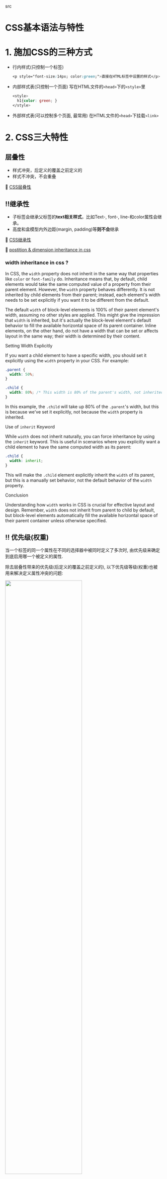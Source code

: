 src





#  CSS基本语法与特性

# 1. 施加CSS的三种方式

+ 行内样式(只控制一个标签)

  ```css
  <p style="font-size:14px; color:green;">直接在HTML标签中设置的样式</p>
  ```

+ 内部样式表(只控制一个页面)
  写在HTML文件的`<head>`下的`<style>`里

  ```css
  <style>
    h1{color: green; }
  </style>
  ```

+ 外部样式表(可以控制多个页面, 最常用)
  在HTML文件的`<head>`下挂载`<link>`



# 2. CSS三大特性

## 层叠性

+ 样式冲突，后定义的覆盖之前定义的
+ 样式不冲突，不会重叠

:gem: [CSS层叠性](./CSS_Sample/CSS_3Features/26-css%E5%B1%82%E5%8F%A0%E6%80%A7.html)



## :bangbang:继承性

+ 子标签会继承父标签的**text相关样式**，比如Text-, font-, line-和color属性会继承。
+ 高度和盒模型内外边距(margin, padding)等**则不会**继承

:gem: [CSS继承性](./CSS_Sample/CSS_3Features/27-css%E7%BB%A7%E6%89%BF%E6%80%A7.html)



:pencil: [postition & dimension inheritance in css](./sub_topics/css_inheritance.md)







### width inheritance in css ?

In CSS, the `width` property does not inherit in the same way that properties like `color` or `font-family` do. Inheritance means that, by default, child elements would take the same computed value of a property from their parent element. However, the `width` property behaves differently. It is not inherited by child elements from their parent; instead, each element's width needs to be set explicitly if you want it to be different from the default.

The default `width` of block-level elements is 100% of their parent element's width, assuming no other styles are applied. This might give the impression that `width` is inherited, but it's actually the block-level element's default behavior to fill the available horizontal space of its parent container. Inline elements, on the other hand, do not have a width that can be set or affects layout in the same way; their width is determined by their content.



Setting Width Explicitly

If you want a child element to have a specific width, you should set it explicitly using the `width` property in your CSS. For example:

```css
.parent {
  width: 50%;
}

.child {
  width: 80%; /* This width is 80% of the parent's width, not inherited but explicitly set */
}
```

In this example, the `.child` will take up 80% of the `.parent`'s width, but this is because we've set it explicitly, not because the `width` property is inherited.



Use of `inherit` Keyword

While `width` does not inherit naturally, you can force inheritance by using the `inherit` keyword. This is useful in scenarios where you explicitly want a child element to have the same computed width as its parent:

```css
.child {
  width: inherit;
}
```

This will make the `.child` element explicitly inherit the `width` of its parent, but this is a manually set behavior, not the default behavior of the `width` property.



Conclusion

Understanding how `width` works in CSS is crucial for effective layout and design. Remember, `width` does not inherit from parent to child by default, but block-level elements automatically fill the available horizontal space of their parent container unless otherwise specified.





## :bangbang: 优先级(权重)

当一个标签的同一个属性在不同的选择器中被同时定义了多次时, 由优先级来确定到底启用哪一个被定义的属性.

除去层叠性带来的优先级(后定义的覆盖之前定义的), 以下优先级等级(权重)也被用来解决定义属性冲突的问题:

<img src="/Users/lixueshuo/spoonlee/GitHub_Repo/spoonlee1/fullStack/FrontEnd/CSS/Src/CSS_priority.png" width=70%>

+ 上表的解读

  + 通过ID选择器定义的属性的权重为B
  + 通过class/attribute选择器定义的属性的权重为C
  + 通过标签/伪类选择器定义的属性的权重为D
  + 继承下来的属性没有权重.

+ 权重最高的才会被采用 (A>B>C>D>none); 

+ 如果是权重相同的选择器, 越具体的选择器优先级越高, 这也符合直觉常理

  ```css
  ul li{...}  /*优先级高于li{...}*/
  
  li{...}
  ```

+ 权重可以被`!important`来被忽略掉

  + 一般情况下, `!important`的使用非常谨慎, 用的很少 
  + :question: `!important`被忽略掉到底啥意思, 是指权重为0吗? 还是指-1? 实例告诉我们忽略掉权重也大于0

:gem: [CSS优先级](./CSS_Sample/CSS_3Features/28-css%E4%BC%98%E5%85%88%E7%BA%A7.html)

:gem: [权重注意点](./CSS_Sample/CSS_3Features/29-css%E6%9D%83%E9%87%8D%E6%B3%A8%E6%84%8F%E7%82%B9.html)

:gem: [权重的叠加](./CSS_Sample/CSS_3Features/30-%E6%9D%83%E9%87%8D%E7%9A%84%E5%8F%A0%E5%8A%A0.html)







# 3. :bangbang:元素模式的转化

:book: [w3: element-level](https://www.w3schools.com/html/html_blocks.asp)

[myHTMLNotes: #1. HTML basic tags](../HTML/myHTMLNotes.md)

| 元素模式               | 元素排列                         | 设置样式                                   | 默认宽度       | 嵌套                   |
| ---------------------- | -------------------------------- | ------------------------------------------ | -------------- | ---------------------- |
| 块级元素 block         | 一行只能放1个block元素           | 可以设置宽高                               | **容器**的100% | 可以包含任何标签       |
| 行内元素inline         | 一行内可以放多个inline元素       | **不可以直接设置宽高(强行设置会被忽略掉)** | 本身内容的宽度 | 容纳文本或其他行内元素 |
| 行内块元素inline-block | 一行内可以放多个inline-block元素 | 可以设置宽高                               | 本身内容的宽度 |                        |

+ 元素的模式是可以相互转化的!
+ `<img>`, `<input>`,`<td>`都属于inline-block element :question:和HTML notes冲突了
+ `<a>`虽然作为inline element,  但a里不能再放a了, 但a里可以放block element


:gem: [inline-block element](./CSS_Sample/Element_mode/19-inline-block_element.html)

:gem::star: [tag element mode conversion](./CSS_Sample/Element_mode/20-elementModeConversion.html)




# 4. Emmet语法

CSS简写: 只打首字母

```css
text-align: center; 
/* type in tac */

text-indent:2em;
/* type in ti2 */

```

